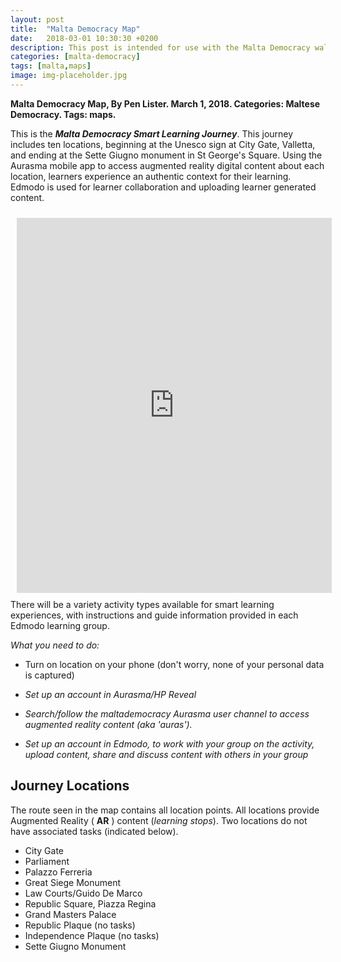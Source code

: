 ```yaml
---
layout: post
title:  "Malta Democracy Map"
date:   2018-03-01 10:30:30 +0200
description: This post is intended for use with the Malta Democracy walking tour and smart learning activities.
categories: [malta-democracy]
tags: [malta,maps]
image: img-placeholder.jpg
---
```


**Malta Democracy Map, By Pen Lister. March 1, 2018. Categories: Maltese Democracy. Tags: maps.**


This is the _**Malta Democracy Smart Learning Journey**_. This journey includes ten locations, beginning at the Unesco sign at City Gate, Valletta, and ending at the Sette Giugno monument in St George's Square. Using the Aurasma mobile app to access augmented reality digital content about each location, learners experience an authentic context for their learning. Edmodo is used for learner collaboration and uploading learner generated content.


<iframe src="https://www.google.com/maps/d/u/0/embed?mid=1Flo6W8aX9IpcVpX9rD7R2ufqRPVuEQOT&ehbc=2E312F" width="100%" height="600px" align="left" frameborder="0" marginwidth="0" marginheight="0" scrolling="no" style="border:none; padding:10px;"></iframe>


There will be a variety activity types available for smart learning experiences, with instructions and guide information provided in each Edmodo learning group.

_What you need to do:_

- Turn on location on your phone (don't worry, none of your personal data is captured)
- _Set up an account in Aurasma/HP Reveal_
- _Search/follow the maltademocracy Aurasma user channel to access augmented reality content (aka 'auras')._

- _Set up an account in Edmodo, to work with your group on the activity, upload content, share and discuss content with others in your group_

## **Journey Locations**

The route seen in the map contains all location points. All locations provide Augmented Reality ( **AR** ) content (_learning stops_). Two locations do not have associated tasks (indicated below).

- City Gate
- Parliament
- Palazzo Ferreria
- Great Siege Monument
- Law Courts/Guido De Marco
- Republic Square, Piazza Regina
- Grand Masters Palace
- Republic Plaque (no tasks)
- Independence Plaque (no tasks)
- Sette Giugno Monument
